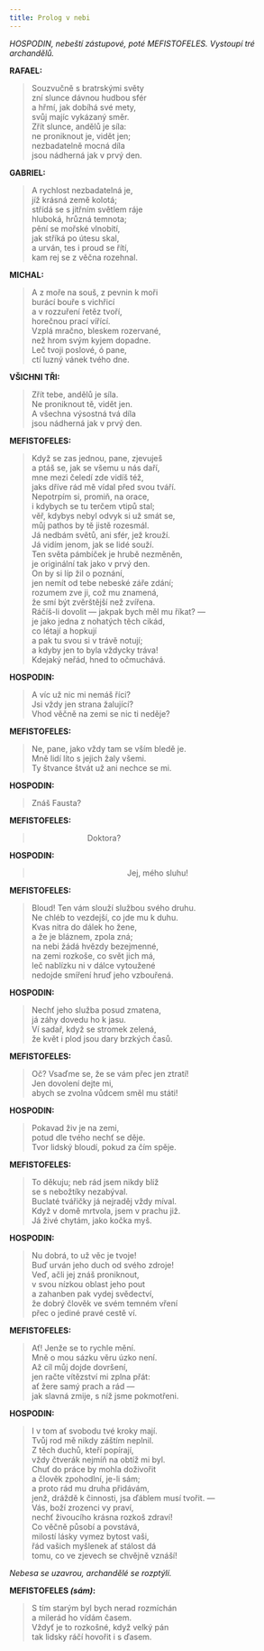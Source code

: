 ```yaml
---
title: Prolog v nebi
---
```


_HOSPODIN, nebeští zástupové, poté MEFISTOFELES. Vystoupí tré archandělů._

****RAFAEL**:**

> Souzvučně s bratrskými světy  
> zní slunce dávnou hudbou sfér  
> a hřmí, jak dobíhá své mety,  
> svůj majíc vykázaný směr.  
> Zřít slunce, andělů je síla:  
> ne proniknout je, vidět jen;  
> nezbadatelně mocná díla  
> jsou nádherná jak v prvý den.

****GABRIEL**:**

> A rychlost nezbadatelná je,  
> jíž krásná země kolotá;  
> střídá se s jitřním světlem ráje  
> hluboká, hrůzná temnota;  
> pění se mořské vlnobití,  
> jak stříká po útesu skal,  
> a urván, tes i proud se řítí,  
> kam rej se z věčna rozehnal.

****MICHAL**:**

> A z moře na souš, z pevnin k moři  
> burácí bouře s vichřicí  
> a v rozzuření řetěz tvoří,  
> horečnou prací vířící.  
> Vzplá mračno, bleskem rozervané,  
> než hrom svým kyjem dopadne.  
> Leč tvoji poslové, ó pane,  
> ctí luzný vánek tvého dne.

****VŠICHNI TŘI**:**

> Zřít tebe, andělů je síla.  
> Ne proniknout tě, vidět jen.  
> A všechna výsostná tvá díla  
> jsou nádherná jak v prvý den.

****MEFISTOFELES**:**

> Když se zas jednou, pane, zjevuješ  
> a ptáš se, jak se všemu u nás daří,  
> mne mezi čeledí zde vidíš též,  
> jaks dříve rád mě vídal před svou tváří.  
> Nepotrpím si, promiň, na orace,  
> i kdybych se tu terčem vtipů stal;  
> věř, kdybys nebyl odvyk si už smát se,  
> můj pathos by tě jistě rozesmál.  
> Já nedbám světů, ani sfér, jež krouží.  
> Já vidím jenom, jak se lidé souží.  
> Ten světa pámbíček je hrubě nezměněn,  
> je originální tak jako v prvý den.  
> On by si líp žil o poznání,  
> jen nemít od tebe nebeské záře zdání;  
> rozumem zve ji, což mu znamená,  
> že smí být zvěrštější než zvířena.  
> Ráčíš-li dovolit — jakpak bych měl mu říkat? —  
> je jako jedna z nohatých těch cikád,  
> co létají a hopkují  
> a pak tu svou si v trávě notují;  
> a kdyby jen to byla vždycky tráva!  
> Kdejaký neřád, hned to očmuchává.

****HOSPODIN**:**

> A víc už nic mi nemáš říci?  
> Jsi vždy jen strana žalující?  
> Vhod věčně na zemi se nic ti neděje?

****MEFISTOFELES**:**

> Ne, pane, jako vždy tam se vším bledě je.  
> Mně lidí líto s jejich žaly všemi.  
> Ty štvance štvát už ani nechce se mi.

****HOSPODIN**:**

> Znáš Fausta?

****MEFISTOFELES**:**

>                          Doktora?

****HOSPODIN**:**

>                                            Jej, mého sluhu!

****MEFISTOFELES**:**

> Bloud! Ten vám slouží službou svého druhu.  
> Ne chléb to vezdejší, co jde mu k duhu.  
> Kvas nitra do dálek ho žene,  
> a že je bláznem, zpola zná;  
> na nebi žádá hvězdy bezejmenné,  
> na zemi rozkoše, co svět jich má,  
> leč nablízku ni v dálce vytoužené  
> nedojde smíření hruď jeho vzbouřená.

****HOSPODIN**:**

> Nechť jeho služba posud zmatena,  
> já záhy dovedu ho k jasu.  
> Ví sadař, když se stromek zelená,  
> že květ i plod jsou dary brzkých časů.

****MEFISTOFELES**:**

> Oč? Vsaďme se, že se vám přec jen ztratí!  
> Jen dovolení dejte mi,  
> abych se zvolna vůdcem směl mu státi!

****HOSPODIN**:**

> Pokavad živ je na zemi,  
> potud dle tvého nechť se děje.  
> Tvor lidský bloudí, pokud za čím spěje.

****MEFISTOFELES**:**

> To děkuju; neb rád jsem nikdy blíž  
> se s nebožtíky nezabýval.  
> Buclaté tvářičky já nejraděj vždy míval.  
> Když v domě mrtvola, jsem v prachu již.  
> Já živé chytám, jako kočka myš.

****HOSPODIN**:**

> Nu dobrá, to už věc je tvoje!  
> Buď urván jeho duch od svého zdroje!  
> Veď, ačli jej znáš proniknout,  
> v svou nízkou oblast jeho pout  
> a zahanben pak vydej svědectví,  
> že dobrý člověk ve svém temném vření  
> přec o jediné pravé cestě ví.

****MEFISTOFELES**:**

> Ať! Jenže se to rychle mění.  
> Mně o mou sázku věru úzko není.  
> Až cíl můj dojde dovršení,  
> jen račte vítězství mi zplna přát:  
> ať žere samý prach a rád —  
> jak slavná zmije, s níž jsme pokmotřeni.

****HOSPODIN**:**

> I v tom ať svobodu tvé kroky mají.  
> Tvůj rod mě nikdy záštím neplnil.  
> Z těch duchů, kteří popírají,  
> vždy čtverák nejmíň na obtíž mi byl.  
> Chuť do práce by mohla doživořit  
> a člověk zpohodlní, je-li sám;  
> a proto rád mu druha přidávám,  
> jenž, dráždě k činnosti, jsa ďáblem musí tvořit. —  
> Vás, boží zrozenci vy praví,  
> nechť živoucího krásna rozkoš zdraví!  
> Co věčně působí a povstává,  
> milostí lásky vymez bytost vaši,  
> řád vašich myšlenek ať stálost dá  
> tomu, co ve zjevech se chvějně vznáší!

_Nebesa se uzavrou, archandělé se rozptýlí._

****MEFISTOFELES** _(sám)_:**

> S tím starým byl bych nerad rozmíchán  
> a milerád ho vídám časem.  
> Vždyť je to rozkošné, když velký pán  
> tak lidsky ráčí hovořit i s ďasem.
